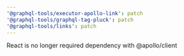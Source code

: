 ```yaml
---
'@graphql-tools/executor-apollo-link': patch
'@graphql-tools/graphql-tag-pluck': patch
'@graphql-tools/links': patch
---
```


React is no longer required dependency with @apollo/client
